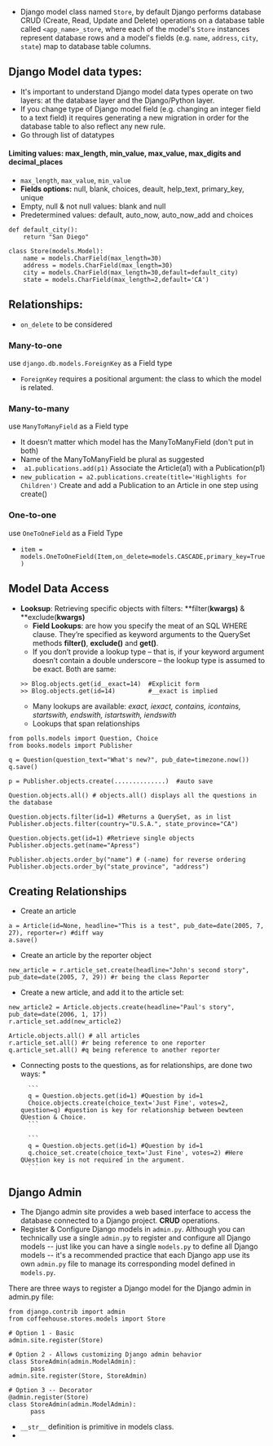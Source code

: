 
* Django model class named ```Store```, by default Django performs database CRUD (Create, Read, Update and Delete) operations on a database table called ```<app_name>_store```, where each of the model's ```Store``` instances represent database rows and a model's fields (e.g. ```name```, ```address```, ```city```, ```state```) map to database table columns.

Django Model data types:
--------------
* It's important to understand Django model data types operate on two layers: at the database layer and the Django/Python layer.
* If you change type of Django model field (e.g. changing an integer field to a text field) it requires generating a new migration in order for the database table to also reflect any new rule.
* Go through list of datatypes

#### Limiting values: max_length, min_value, max_value, max_digits and decimal_places
* ```max_length```, ```max_value```, ```min_value```
* **Fields options:** null, blank, choices, deault, help_text, primary_key, unique
* Empty, null & not null values: blank and null
* Predetermined values: default, auto_now, auto_now_add and choices
```
def default_city():
    return "San Diego"

class Store(models.Model):
    name = models.CharField(max_length=30)    
    address = models.CharField(max_length=30)
    city = models.CharField(max_length=30,default=default_city)
    state = models.CharField(max_length=2,default='CA')
```

Relationships: 
--------------
* ```on_delete``` to be considered
### Many-to-one
use ```django.db.models.ForeignKey``` as a Field type
* ```ForeignKey``` requires a positional argument: the class to which the model is related.

### Many-to-many
use ```ManyToManyField``` as a Field type
* It doesn’t matter which model has the ManyToManyField (don't put in both)
* Name of the ManyToManyField be plural as suggested
* ``` a1.publications.add(p1)``` Associate the Article(a1) with a Publication(p1)
* ```new_publication = a2.publications.create(title='Highlights for Children')``` Create and add a Publication to an Article in one step using create()

### One-to-one
use ```OneToOneField``` as a Field Type
* ```item = models.OneToOneField(Item,on_delete=models.CASCADE,primary_key=True)```

Model Data Access
-----------------
* **Looksup**: Retrieving specific objects with filters: **filter(**kwargs)** & **exclude(**kwargs)**
    * **Field Lookups**: are how you specify the meat of an SQL WHERE clause. They’re specified as keyword arguments to the QuerySet methods **filter()**, **exclude()** and **get()**.
    * If you don’t provide a lookup type – that is, if your keyword argument doesn’t contain a double underscore – the lookup type is assumed to be exact. Both are same:
    ```
    >> Blog.objects.get(id__exact=14)  #Explicit form
    >> Blog.objects.get(id=14)         #__exact is implied
    ```
    * Many lookups are available: _exact, iexact, contains, icontains, startswith, endswith, istartswith, iendswith_
    * Lookups that span relationships

```
from polls.models import Question, Choice
from books.models import Publisher

q = Question(question_text="What's new?", pub_date=timezone.now())
q.save()

p = Publisher.objects.create(..............)  #auto save

Question.objects.all() # objects.all() displays all the questions in the database

Question.objects.filter(id=1) #Returns a QuerySet, as in list
Publisher.objects.filter(country="U.S.A.", state_province="CA")

Question.objects.get(id=1) #Retrieve single objects
Publisher.objects.get(name="Apress")

Publisher.objects.order_by("name") # (-name) for reverse ordering
Publisher.objects.order_by("state_province", "address")
```


Creating Relationships
------------------------
* Create an article
```
a = Article(id=None, headline="This is a test", pub_date=date(2005, 7, 27), reporter=r) #diff way 
a.save()
```

* Create an article by the reporter object
```
new_article = r.article_set.create(headline="John's second story", pub_date=date(2005, 7, 29)) #r being the class Reporter
```

* Create a new article, and add it to the article set:
```
new_article2 = Article.objects.create(headline="Paul's story", pub_date=date(2006, 1, 17))
r.article_set.add(new_article2)
```

```
Article.objects.all() # all articles
r.article_set.all() #r being reference to one reporter
q.article_set.all() #q being reference to another reporter
```

* Connecting posts to the questions, as for relationships, are done two ways:
      * 
      
        ```
        q = Question.objects.get(id=1) #Question by id=1
        Choice.objects.create(choice_text='Just Fine', votes=2, question=q) #question is key for relationship between bewteen QUestion & Choice.
        ```
        
        ```
        q = Question.objects.get(id=1) #Question by id=1
        q.choice_set.create(choice_text='Just Fine', votes=2) #Here QUestion key is not required in the argument.
        ```


Django Admin
-----------------
* The Django admin site provides a web based interface to access the database connected to a Django project. **CRUD** operations.
* Register & Configure Django models in ```admin.py```. Although you can technically use a single ```admin.py``` to register and configure all Django models -- just like you can have a single ```models.py``` to define all Django models -- it's a recommended practice that each Django app use its own ```admin.py``` file to manage its corresponding model defined in ```models.py```.

There are three ways to register a Django model for the Django admin in admin.py file: 

```
from django.contrib import admin
from coffeehouse.stores.models import Store

# Option 1 - Basic
admin.site.register(Store)    
                            
# Option 2 - Allows customizing Django admin behavior
class StoreAdmin(admin.ModelAdmin):
      pass
admin.site.register(Store, StoreAdmin)

# Option 3 -- Decorator
@admin.register(Store)
class StoreAdmin(admin.ModelAdmin):
      pass
```

* ```__str__``` definition is primitive in models class.
* 
